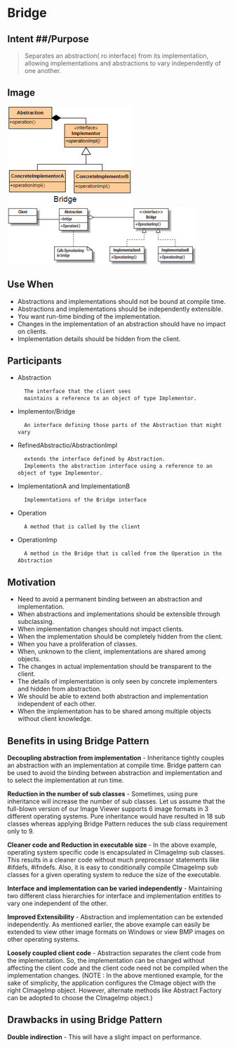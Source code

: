 # Bridge #

## Intent ##/Purpose

> Separates an abstraction( ro interface) from its implementation, allowing implementations and abstractions to vary independently of one another.

## Image ##

![alt text](./Images/Bridge-1.md.png "Bridge")
![alt text](./Images/Bridge-2.md.png "Bridge")

## Use When ##

+ Abstractions and implementations should not be bound at compile time.
+ Abstractions and implementations should be independently extensible.
+ You want run-time binding of the implementation.
+ Changes in the implementation of an abstraction should have no impact on clients.
+ Implementation details should be hidden from the client.

## Participants ##

+ Abstraction

		The interface that the client sees
		maintains a reference to an object of type Implementor.
+ Implementor/Bridge

		An interface defining those parts of the Abstraction that might vary
+ RefinedAbstractio/AbstractionImpl

		extends the interface defined by Abstraction.
		Implements the abstraction interface using a reference to an object of type Implementor.
+ ImplementationA and ImplementationB

		Implementations of the Bridge interface
+ Operation

		A method that is called by the client
+ OperationImp

		A method in the Bridge that is called from the Operation in the Abstraction

## Motivation ##

+ Need to avoid a permanent binding between an abstraction and implementation.
+ When abstractions and implementations should be extensible through subclassing.
+ When implementation changes should not impact clients.
+ When the implementation should be completely hidden from the client.
+ When you have a proliferation of classes.
+ When, unknown to the client, implementations are shared among objects.
+ The changes in actual implementation should be transparent to the client.
+ The details of implementation is only seen by concrete implementers and hidden from abstraction.
+ We should be able to extend both abstraction and implementation independent of each other.
+ When the implementation has to be shared among multiple objects without client knowledge.

## Benefits in using Bridge Pattern

**Decoupling abstraction from implementation** - Inheritance tightly couples an abstraction with an implementation at compile time. Bridge pattern can be used to avoid the binding between abstraction and implementation and to select the implementation at run time.

**Reduction in the number of sub classes** - Sometimes, using pure inheritance will increase the number of sub classes. Let us assume that the full-blown version of our Image Viewer supports 6 image formats in 3 different operating systems. Pure inheritance would have resulted in 18 sub classes whereas applying Bridge Pattern reduces the sub class requirement only to 9.

**Cleaner code and Reduction in executable size** - In the above example, operating system specific code is encapsulated in CImageImp sub classes. This results in a cleaner code without much preprocessor statements like #ifdefs, #ifndefs. Also, it is easy to conditionally compile CImageImp sub classes for a given operating system to reduce the size of the executable.

**Interface and implementation can be varied independently** - Maintaining two different class hierarchies for interface and implementation entitles to vary one independent of the other.

**Improved Extensibility** - Abstraction and implementation can be extended independently. As mentioned earlier, the above example can easily be extended to view other image formats on Windows or view BMP images on other operating systems.

**Loosely coupled client code** - Abstraction separates the client code from the implementation. So, the implementation can be changed without affecting the client code and the client code need not be compiled when the implementation changes. (NOTE : In the above mentioned example, for the sake of simplicity, the application configures the CImage object with the right CImageImp object. However, alternate methods like Abstract Factory can be adopted to choose the CImageImp object.)

## Drawbacks in using Bridge Pattern

**Double indirection** - This will have a slight impact on performance.
